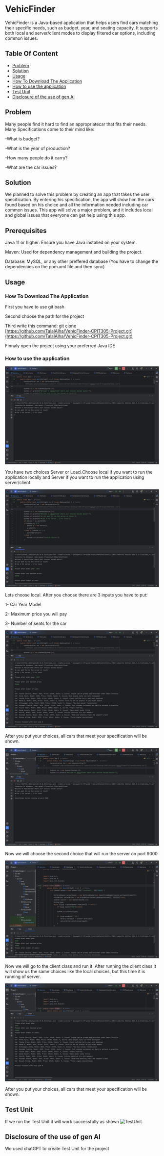 # VehicFinder

VehicFinder is a Java-based application that helps users find cars matching their specific needs, such as budget, year, and seating capacity. It supports both local and server/client modes to display filtered car options, including common issues.

## Table Of Content
- [Problem](#Problem)
- [Solution](#Solution)
- [Usage](#Usage)
- [How To Download The Application](#how-to-download-the-application)
- [How to use the application](#how-to-use-the-application)
- [Test Unit](#Test-Unit)
- [Disclosure of the use of gen AI](#Disclosure-of-the-use-of-gen-AI)

## Problem

Many people find it hard to find an appropriatecar that fits their needs.
Many Specifications come to their mind like:

-What is budget?

-What is the year of production?

-How many people do it carry?

-What are the car issues?

## Solution

We planned to solve this problem by creating an app that takes the user specification. 
By entering his specification, the app will show him the cars found based on his choice 
and all the information needed including car common issues. This app will solve a major 
problem, and it includes local and global issues that everyone can get help using this 
app.

## Prerequisites
Java 11 or higher: Ensure you have Java installed on your system.

Maven: Used for dependency management and building the project.

Database: MySQL, or any other preffered database (You have to change the dependencies on the pom.xml file and then sync)

## Usage

### How To Download The Application
First you have to use git bash

Second choose the path for the project

Third write this command: git clone [https://github.com/TalalAlha/VehicFinder-CPIT305-Project.git](https://github.com/TalalAlha/VehicFinder-CPIT305-Project.git)

Finnaly open the project using your preferred Java IDE



### How to use the application
![Main Menu](https://github.com/TalalAlha/305-Project/blob/65191f1a3e286daf20ab4514b69cd8d76f18047a/Pictures/Menu.png)


You have two choices Server or Loacl.Choose local if you want to run the application locally and Server if you want to run the application using server/client.


![LocalInput](https://github.com/TalalAlha/305-Project/blob/65191f1a3e286daf20ab4514b69cd8d76f18047a/Pictures/LocalInput.png)

Lets choose local.
After you choose there are 3 inputs you have to put:

1- Car Year Model

2- Maximum price you will pay

3- Number of seats for the car

![LocalResult](https://github.com/TalalAlha/305-Project/blob/65191f1a3e286daf20ab4514b69cd8d76f18047a/Pictures/LocalResult.png)


After you put your choices, all cars that meet your specification will be shown.

![RunningServer](https://github.com/TalalAlha/305-Project/blob/65191f1a3e286daf20ab4514b69cd8d76f18047a/Pictures/RunningServer.png)

Now we will choose the second choice that will run the server on port 9000

![ClientInput](https://github.com/TalalAlha/305-Project/blob/65191f1a3e286daf20ab4514b69cd8d76f18047a/Pictures/ClientInput.png)

Now we will go to the client class and run it. After running the client class it will show us the same choices like the local choices, but this time it is running of server.

![ClientResult](https://github.com/TalalAlha/305-Project/blob/65191f1a3e286daf20ab4514b69cd8d76f18047a/Pictures/ClientResult.png)

After you put your choices, all cars that meet your specification will be shown.
## Test Unit

If we run the Test Unit it will work successfully as shown
![TestUnit](https://github.com/TalalAlha/VehicFinder-CPIT305-Project/blob/33cfeafa29e9c9eee1e95b6ba2d10696416fdf75/Pictures/TestUnit.png)

## Disclosure of the use of gen AI

We used chatGPT to create Test Unit for the project

